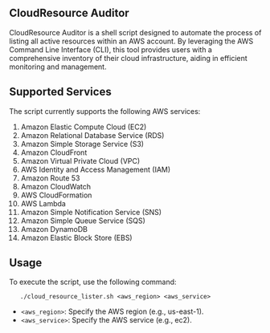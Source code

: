## CloudResource Auditor
CloudResource Auditor is a shell script designed to automate the process of listing all active resources within an AWS account. 
By leveraging the AWS Command Line Interface (CLI), this tool provides users with a comprehensive inventory of their cloud infrastructure, aiding in efficient monitoring and management.

## Supported Services
The script currently supports the following AWS services:

1. Amazon Elastic Compute Cloud (EC2)
2. Amazon Relational Database Service (RDS)
3. Amazon Simple Storage Service (S3)
4. Amazon CloudFront
5. Amazon Virtual Private Cloud (VPC)
6. AWS Identity and Access Management (IAM)
7. Amazon Route 53
8. Amazon CloudWatch
9. AWS CloudFormation
10. AWS Lambda
11. Amazon Simple Notification Service (SNS)
12. Amazon Simple Queue Service (SQS)
13. Amazon DynamoDB
14. Amazon Elastic Block Store (EBS)

## Usage
To execute the script, use the following command:
   ```commandline
      ./cloud_resource_lister.sh <aws_region> <aws_service>
   ```
-  ```<aws_region>```: Specify the AWS region (e.g., us-east-1).
-  ```<aws_service>```: Specify the AWS service (e.g., ec2).
